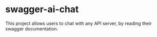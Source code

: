 # swagger-ai-chat
This project allows users to chat with any API server, by reading their swagger documentation.
